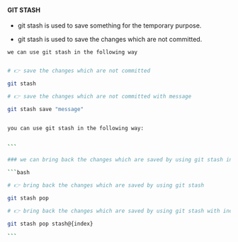 #### GIT STASH

- git stash is used to save something for the temporary purpose.

- git stash is used to save the changes which are not committed.

`we can use git stash in the following way`

````bash

# 👉 save the changes which are not committed

git stash

# 👉 save the changes which are not committed with message

git stash save "message"


you can use git stash in the following way:


```

### we can bring back the changes which are saved by using git stash in the following way:

```bash

# 👉 bring back the changes which are saved by using git stash

git stash pop

# 👉 bring back the changes which are saved by using git stash with index

git stash pop stash@{index}

```
````
